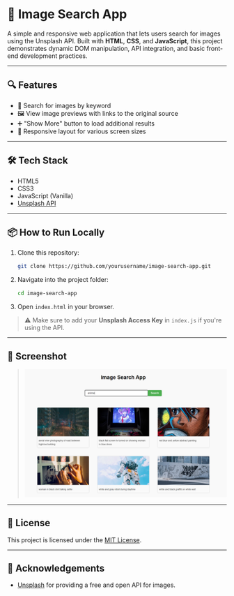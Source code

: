 # 🌄 Image Search App

A simple and responsive web application that lets users search for images using the Unsplash API. Built with **HTML**, **CSS**, and **JavaScript**, this project demonstrates dynamic DOM manipulation, API integration, and basic front-end development practices.

---

## 🔍 Features

- 🔎 Search for images by keyword
- 🖼️ View image previews with links to the original source
- ➕ "Show More" button to load additional results
- 📱 Responsive layout for various screen sizes

---

## 🛠️ Tech Stack

- HTML5
- CSS3
- JavaScript (Vanilla)
- [Unsplash API](https://unsplash.com/developers)

---

## 📦 How to Run Locally

1. Clone this repository:
   ```bash
   git clone https://github.com/yourusername/image-search-app.git
   ```
2. Navigate into the project folder:
   ```bash
   cd image-search-app
   ```
3. Open `index.html` in your browser.

> ⚠️ Make sure to add your **Unsplash Access Key** in `index.js` if you're using the API.

---

## 📸 Screenshot

> ![alt text](image.png)

---

## 📄 License

This project is licensed under the [MIT License](LICENSE).

---

## 🙌 Acknowledgements

- [Unsplash](https://unsplash.com) for providing a free and open API for images.
